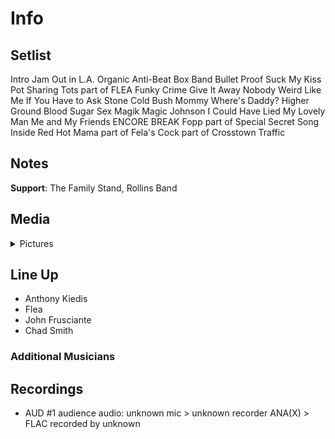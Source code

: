 # Info

## Setlist

Intro Jam
Out in L.A.
Organic Anti-Beat Box Band
Bullet Proof
Suck My Kiss
Pot Sharing Tots part of FLEA
Funky Crime
Give It Away
Nobody Weird Like Me
If You Have to Ask
Stone Cold Bush
Mommy Where's Daddy?
Higher Ground
Blood Sugar Sex Magik
Magic Johnson
I Could Have Lied
My Lovely Man
Me and My Friends
ENCORE BREAK
Fopp part of
Special Secret Song Inside
Red Hot Mama part of
Fela's Cock part of
Crosstown Traffic

## Notes

**Support**: The Family Stand, Rollins Band

## Media 

<details>
  <summary>Pictures</summary>
  <!--<img alt="Setlist" title="Setlist" src="_.jpg" height="200" />
  <img alt="Clipping" title="Clipping" src="_.jpg" height="200" />
  <img alt="Flyer" title="Flyer" src="_.jpg" height="200" />-->
</details>

## Line Up

* Anthony Kiedis
* Flea
* John Frusciante
* Chad Smith

### Additional Musicians

## Recordings

* AUD #1 audience audio: unknown mic > unknown recorder ANA(X) > FLAC recorded by unknown
